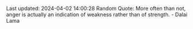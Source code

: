 Last updated: 2024-04-02 14:00:28
Random Quote: More often than not, anger is actually an indication of weakness rather than of strength. - Dalai Lama